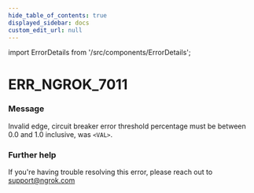 ```yaml
---
hide_table_of_contents: true
displayed_sidebar: docs
custom_edit_url: null
---
```


import ErrorDetails from '/src/components/ErrorDetails';

# ERR_NGROK_7011

### Message
Invalid edge, circuit breaker error threshold percentage must be between 0.0 and 1.0 inclusive, was `<VAL>`.

### Further help
If you're having trouble resolving this error, please reach out to [support@ngrok.com](mailto:support@ngrok.com?subject=Help%20with%20ERR_NGROK_7011)

<ErrorDetails error='err_ngrok_7011' />
